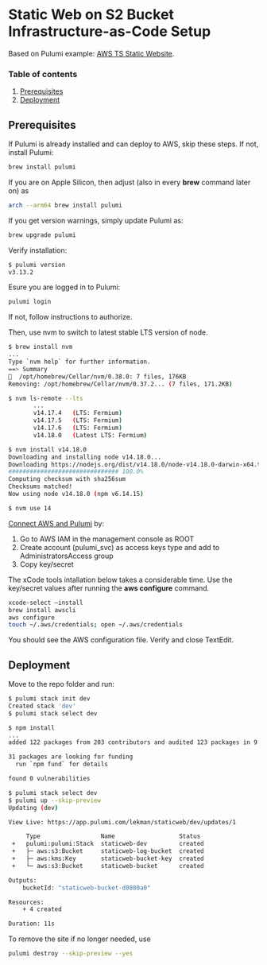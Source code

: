 # Static Web on S2 Bucket Infrastructure-as-Code Setup

Based on Pulumi example: [AWS TS Static Website](https://github.com/pulumi/examples/tree/master/aws-ts-static-website).

### Table of contents

1. [Prerequisites](#prerequisites)
1. [Deployment](#deployment)

## Prerequisites

If Pulumi is already installed and can deploy to AWS, skip these steps. If not, install Pulumi:

```bash
brew install pulumi
```

If you are on Apple Silicon, then adjust (also in every **brew** command later on) as

```bash
arch --arm64 brew install pulumi
```

If you get version warnings, simply update Pulumi as:

```bash
brew upgrade pulumi
```

Verify installation:

```bash
$ pulumi version
v3.13.2
```

Esure you are logged in to Pulumi:

```bash
pulumi login
```

If not, follow instructions to authorize.

Then, use nvm to switch to latest stable LTS version of node.

```bash
$ brew install nvm
...
Type `nvm help` for further information.
==> Summary
🍺  /opt/homebrew/Cellar/nvm/0.38.0: 7 files, 176KB
Removing: /opt/homebrew/Cellar/nvm/0.37.2... (7 files, 171.2KB)

$ nvm ls-remote --lts
       ...
       v14.17.4   (LTS: Fermium)
       v14.17.5   (LTS: Fermium)
       v14.17.6   (LTS: Fermium)
       v14.18.0   (Latest LTS: Fermium)

$ nvm install v14.18.0
Downloading and installing node v14.18.0...
Downloading https://nodejs.org/dist/v14.18.0/node-v14.18.0-darwin-x64.tar.xz...
############################### 100.0%
Computing checksum with sha256sum
Checksums matched!
Now using node v14.18.0 (npm v6.14.15)

$ nvm use 14
```

[Connect AWS and Pulumi](https://www.pulumi.com/docs/get-started/aws/begin/) by:

1. Go to AWS IAM in the management console as ROOT
1. Create account (pulumi_svc) as access keys type and add to AdministratorsAccess group
1. Copy key/secret

The xCode tools intallation below takes a considerable time. Use the key/secret values after running the **aws configure** command.

```bash
xcode-select —install
brew install awscli
aws configure
touch ~/.aws/credentials; open ~/.aws/credentials
```

You should see the AWS configuration file. Verify and close TextEdit.

## Deployment

Move to the repo folder and run:

```bash
$ pulumi stack init dev
Created stack 'dev'
$ pulumi stack select dev

$ npm install
...
added 122 packages from 203 contributors and audited 123 packages in 9.289s

31 packages are looking for funding
  run `npm fund` for details

found 0 vulnerabilities

$ pulumi stack select dev
$ pulumi up --skip-preview
Updating (dev)

View Live: https://app.pulumi.com/lekman/staticweb/dev/updates/1

     Type                 Name                  Status
 +   pulumi:pulumi:Stack  staticweb-dev         created
 +   ├─ aws:s3:Bucket     staticweb-log-bucket  created
 +   ├─ aws:kms:Key       staticweb-bucket-key  created
 +   └─ aws:s3:Bucket     staticweb-bucket      created

Outputs:
    bucketId: "staticweb-bucket-d0880a0"

Resources:
    + 4 created

Duration: 11s
```

To remove the site if no longer needed, use

```bash
pulumi destroy --skip-preview --yes
```
